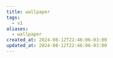 ```yaml
---
title: wallpaper
tags:
  - v1
aliases:
  - wallpaper
created_at: 2024-08-12T22:46:06-03:00
updated_at: 2024-08-12T22:46:06-03:00
---
```

